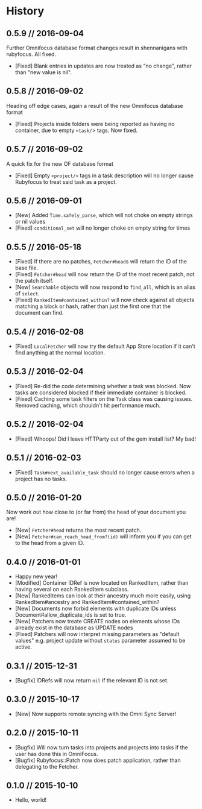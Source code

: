 # History

## 0.5.9 // 2016-09-04

Further Omnifocus database format changes result in shennanigans with rubyfocus. All fixed.

* [Fixed] Blank entries in updates are now treated as "no change", rather than "new value is nil".

## 0.5.8 // 2016-09-02

Heading off edge cases, again a result of the new Omnifocus database format

* [Fixed] Projects inside folders were being reported as having no container, due to empty `<task/`> tags. Now fixed.

## 0.5.7 // 2016-09-02

A quick fix for the new OF database format

* [Fixed] Empty `<project/>` tags in a task description will no longer cause Rubyfocus to treat said task as a project.

## 0.5.6 // 2016-09-01

* [New] Added `Time.safely_parse`, which will not choke on empty strings or nil values
* [Fixed] `conditional_set` will no longer choke on empty string for times

## 0.5.5 // 2016-05-18

* [Fixed] If there are no patches, `Fetcher#head`s will return the ID of the base file.
* [Fixed] `Fetcher#head` will now return the ID of the most recent patch, not the patch itself.
* [New] `Searchable` objects will now respond to `find_all`, which is an alias of `select`.
* [Fixed] `RankedItem#contained_within?` will now check against all objects matching a block or hash, rather than just the first one that the document can find.

## 0.5.4 // 2016-02-08

* [Fixed] `LocalFetcher` will now try the default App Store location if it can't find anything at the normal location.

## 0.5.3 // 2016-02-04

* [Fixed] Re-did the code determining whether a task was blocked. Now tasks are considered blocked if their immediate container is blocked.
* [Fixed] Caching some task filters on the `Task` class was causing issues. Removed caching, which shouldn't hit performance much.

## 0.5.2 // 2016-02-04

* [Fixed] Whoops! Did I leave HTTParty out of the gem install list? My bad!

## 0.5.1 // 2016-02-03

* [Fixed] `Task#next_available_task` should no longer cause errors when a project has no tasks.

## 0.5.0 // 2016-01-20

Now work out how close to (or far from) the head of your document you are!

* [New] `Fetcher#head` returns the most recent patch.
* [New] `Fetcher#can_reach_head_from?(id)` will inform you if you can get to the head from a given ID. 

## 0.4.0 // 2016-01-01

* Happy new year!
* [Modified] Container IDRef is now located on RankedItem, rather than having several on each RankedItem subclass.
* [New] RankedItems can look at their ancestry much more easily, using RankedItem#ancestry and RankedItem#contained_within?
* [New] Documents now forbid elements with duplicate IDs unless Document#allow_duplicate_ids is set to true.
* [New] Patchers now treate CREATE nodes on elements whose IDs already exist in the database as UPDATE nodes
* [Fixed] Patchers will now interpret missing parameters as "default values" e.g. project update without `status` parameter assumed to be active.

## 0.3.1 // 2015-12-31

* [Bugfix] IDRefs will now return `nil` if the relevant ID is not set.

## 0.3.0 // 2015-10-17

* [New] Now supports remote syncing with the Omni Sync Server!

## 0.2.0 // 2015-10-11

* [Bugfix] Will now turn tasks into projects and projects into tasks if the user has done this in OmniFocus.
* [Bugfix] Rubyfocus::Patch now does patch application, rather than delegating to the Fetcher.

## 0.1.0 // 2015-10-10

* Hello, world!
